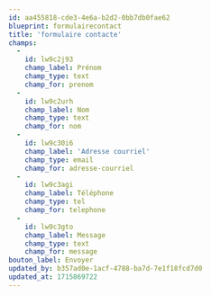 ```yaml
---
id: aa455818-cde3-4e6a-b2d2-0bb7db0fae62
blueprint: formulairecontact
title: 'formulaire contacte'
champs:
  -
    id: lw9c2j93
    champ_label: Prénom
    champ_type: text
    champ_for: prenom
  -
    id: lw9c2urh
    champ_label: Nom
    champ_type: text
    champ_for: nom
  -
    id: lw9c30i6
    champ_label: 'Adresse courriel'
    champ_type: email
    champ_for: adresse-courriel
  -
    id: lw9c3agi
    champ_label: Téléphone
    champ_type: tel
    champ_for: telephone
  -
    id: lw9c3gto
    champ_label: Message
    champ_type: text
    champ_for: message
bouton_label: Envoyer
updated_by: b357ad0e-1acf-4788-ba7d-7e1f18fcd7d0
updated_at: 1715869722
---
```

